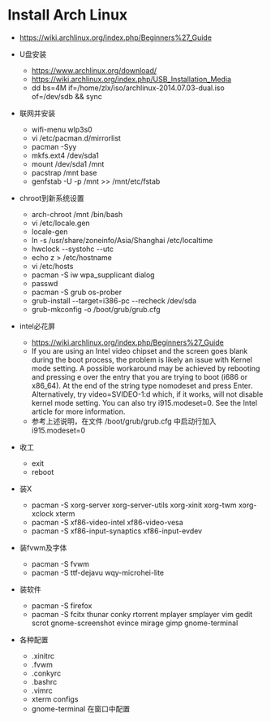 Install Arch Linux
==================

* https://wiki.archlinux.org/index.php/Beginners%27_Guide

* U盘安装
  - https://www.archlinux.org/download/
  - https://wiki.archlinux.org/index.php/USB_Installation_Media
  - dd bs=4M if=/home/zlx/iso/archlinux-2014.07.03-dual.iso of=/dev/sdb && sync


* 联网并安装
  - wifi-menu wlp3s0
  - vi /etc/pacman.d/mirrorlist
  - pacman -Syy
  - mkfs.ext4 /dev/sda1
  - mount /dev/sda1 /mnt
  - pacstrap /mnt base
  - genfstab -U -p /mnt >> /mnt/etc/fstab

* chroot到新系统设置
  - arch-chroot /mnt /bin/bash
  - vi /etc/locale.gen
  - locale-gen
  - ln -s /usr/share/zoneinfo/Asia/Shanghai /etc/localtime
  - hwclock --systohc --utc
  - echo z > /etc/hostname
  - vi /etc/hosts
  - pacman -S iw wpa_supplicant dialog
  - passwd
  - pacman -S grub os-prober
  - grub-install --target=i386-pc --recheck /dev/sda
  - grub-mkconfig -o /boot/grub/grub.cfg

* intel必花屏
  - https://wiki.archlinux.org/index.php/Beginners%27_Guide
  - If you are using an Intel video chipset and the screen goes blank during the boot process, the problem is likely an issue with Kernel mode setting. A possible workaround may be achieved by rebooting and pressing e over the entry that you are trying to boot (i686 or x86_64). At the end of the string type nomodeset and press Enter. Alternatively, try video=SVIDEO-1:d which, if it works, will not disable kernel mode setting. You can also try i915.modeset=0. See the Intel article for more information. 
  - 参考上述说明，在文件 /boot/grub/grub.cfg 中启动行加入 i915.modeset=0

* 收工
  - exit
  - reboot


* 装X
  - pacman -S xorg-server xorg-server-utils xorg-xinit xorg-twm xorg-xclock xterm
  - pacman -S xf86-video-intel xf86-video-vesa
  - pacman -S xf86-input-synaptics xf86-input-evdev

* 装fvwm及字体
  - pacman -S fvwm
  - pacman -S ttf-dejavu wqy-microhei-lite

* 装软件
  - pacman -S firefox
  - pacman -S fcitx thunar conky rtorrent mplayer smplayer vim gedit scrot gnome-screenshot evince mirage gimp gnome-terminal

* 各种配置
  - .xinitrc
  - .fvwm
  - .conkyrc
  - .bashrc
  - .vimrc
  - xterm configs
  - gnome-terminal 在窗口中配置
